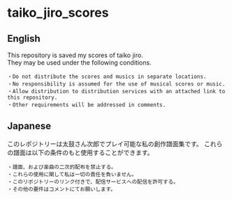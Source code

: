 # taiko_jiro_scores

## English
This repository is saved my scores of taiko jiro.<br>
They may be used under the following conditions.<br>
```
・Do not distribute the scores and musics in separate locations.
・No responsibility is assumed for the use of musical scores or music.
・Allow distribution to distribution services with an attached link to this repository.
・Other requirements will be addressed in comments.
```

## Japanese
このレポジトリーは太鼓さん次郎でプレイ可能な私の創作譜面集です。
これらの譜面は以下の条件のもと使用することができます。
```
・譜面、および楽曲の二次的配布を禁止する。
・これらの使用に関して私は一切の責任を負いません。
・このリポジトリーのリンク付きで、配信サービスへの配信を許可する。
・その他の要件はコメントにてお願いします。
```
